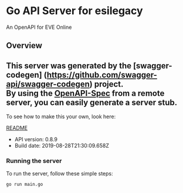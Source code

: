 # Go API Server for esilegacy

An OpenAPI for EVE Online

## Overview
This server was generated by the [swagger-codegen]
(https://github.com/swagger-api/swagger-codegen) project.  
By using the [OpenAPI-Spec](https://github.com/OAI/OpenAPI-Specification) from a remote server, you can easily generate a server stub.  
-

To see how to make this your own, look here:

[README](https://github.com/swagger-api/swagger-codegen/blob/master/README.md)

- API version: 0.8.9
- Build date: 2019-08-28T21:30:09.658Z


### Running the server
To run the server, follow these simple steps:

```
go run main.go
```


